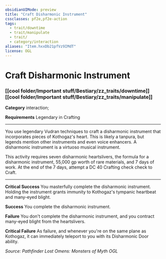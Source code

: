 ```yaml
---
obsidianUIMode: preview
title: "Craft Disharmonic Instrument"
cssclasses: pf2e,pf2e-action
tags:
  - trait/downtime
  - trait/manipulate
  - trait/
  - category/interaction
aliases: "Item.hxxDb21pfVz9IMdT"
license: OGL
---
```

# Craft Disharmonic Instrument

### [[cool folder/Important stuff/Bestiary/zz_traits/downtime]][[cool folder/Important stuff/Bestiary/zz_traits/manipulate]]

**Category** interaction; 




**Requirements** Legendary in Crafting

* * *

You use legendary Vudran techniques to craft a disharmonic instrument that incorporates pieces of Kothogaz's heart. This is likely a tanpura, but legends mention other instruments and even voice enhancers. A disharmonic instrument is a virtuoso musical instrument.

This activity requires seven disharmonic heartslivers, the formula for a disharmonic instrument, 55,000 gp worth of rare materials, and 7 days of work. At the end of the 7 days, attempt a DC 40 Crafting check check to Craft.

* * *

**Critical Success** You masterfully complete the disharmonic instrument. Holding the instrument grants immunity to Kothogaz's tympanic heartbeat and many-eyed blight.

**Success** You complete the disharmonic instrument.

**Failure** You don't complete the disharmonic instrument, and you contract many-eyed blight from the heartslivers.

**Critical Failure** As failure, and whenever you're on the same plane as Kothogaz, it can immediately teleport to you with its Disharmonic Door ability.

*Source: Pathfinder Lost Omens: Monsters of Myth*
*OGL*